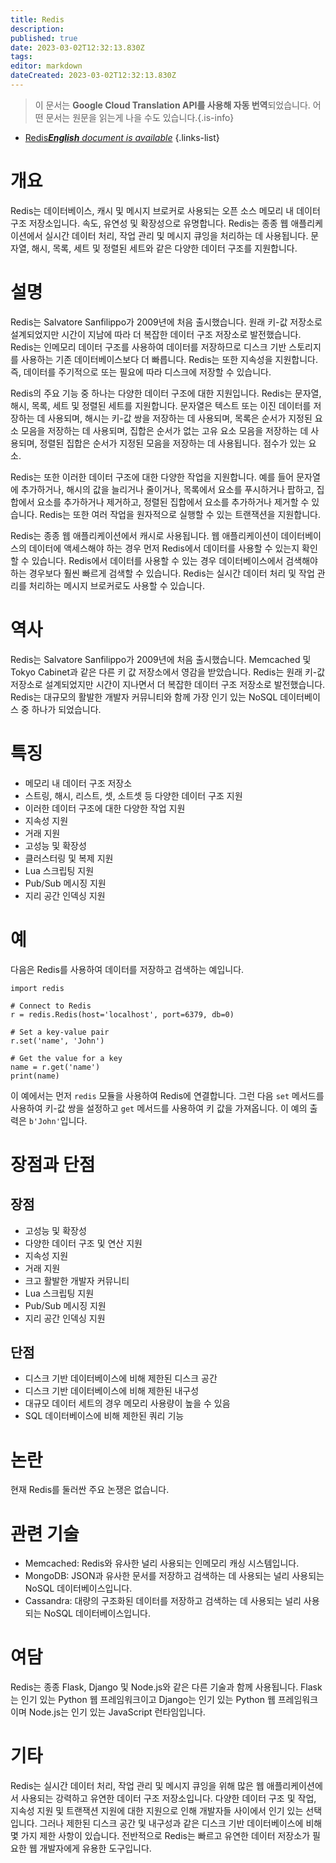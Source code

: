 ```yaml
---
title: Redis
description: 
published: true
date: 2023-03-02T12:32:13.830Z
tags: 
editor: markdown
dateCreated: 2023-03-02T12:32:13.830Z
---
```


> 이 문서는 **Google Cloud Translation API를 사용해 자동 번역**되었습니다.
어떤 문서는 원문을 읽는게 나을 수도 있습니다.{.is-info}



- [Redis***English** document is available*](/en/Knowledge-base/Dictionary/redis)
{.links-list}
# 개요

Redis는 데이터베이스, 캐시 및 메시지 브로커로 사용되는 오픈 소스 메모리 내 데이터 구조 저장소입니다. 속도, 유연성 및 확장성으로 유명합니다. Redis는 종종 웹 애플리케이션에서 실시간 데이터 처리, 작업 관리 및 메시지 큐잉을 처리하는 데 사용됩니다. 문자열, 해시, 목록, 세트 및 정렬된 세트와 같은 다양한 데이터 구조를 지원합니다.

# 설명

Redis는 Salvatore Sanfilippo가 2009년에 처음 출시했습니다. 원래 키-값 저장소로 설계되었지만 시간이 지남에 따라 더 복잡한 데이터 구조 저장소로 발전했습니다. Redis는 인메모리 데이터 구조를 사용하여 데이터를 저장하므로 디스크 기반 스토리지를 사용하는 기존 데이터베이스보다 더 빠릅니다. Redis는 또한 지속성을 지원합니다. 즉, 데이터를 주기적으로 또는 필요에 따라 디스크에 저장할 수 있습니다.

Redis의 주요 기능 중 하나는 다양한 데이터 구조에 대한 지원입니다. Redis는 문자열, 해시, 목록, 세트 및 정렬된 세트를 지원합니다. 문자열은 텍스트 또는 이진 데이터를 저장하는 데 사용되며, 해시는 키-값 쌍을 저장하는 데 사용되며, 목록은 순서가 지정된 요소 모음을 저장하는 데 사용되며, 집합은 순서가 없는 고유 요소 모음을 저장하는 데 사용되며, 정렬된 집합은 순서가 지정된 모음을 저장하는 데 사용됩니다. 점수가 있는 요소.

Redis는 또한 이러한 데이터 구조에 대한 다양한 작업을 지원합니다. 예를 들어 문자열에 추가하거나, 해시의 값을 늘리거나 줄이거나, 목록에서 요소를 푸시하거나 팝하고, 집합에서 요소를 추가하거나 제거하고, 정렬된 집합에서 요소를 추가하거나 제거할 수 있습니다. Redis는 또한 여러 작업을 원자적으로 실행할 수 있는 트랜잭션을 지원합니다.

Redis는 종종 웹 애플리케이션에서 캐시로 사용됩니다. 웹 애플리케이션이 데이터베이스의 데이터에 액세스해야 하는 경우 먼저 Redis에서 데이터를 사용할 수 있는지 확인할 수 있습니다. Redis에서 데이터를 사용할 수 있는 경우 데이터베이스에서 검색해야 하는 경우보다 훨씬 빠르게 검색할 수 있습니다. Redis는 실시간 데이터 처리 및 작업 관리를 처리하는 메시지 브로커로도 사용할 수 있습니다.

# 역사

Redis는 Salvatore Sanfilippo가 2009년에 처음 출시했습니다. Memcached 및 Tokyo Cabinet과 같은 다른 키 값 저장소에서 영감을 받았습니다. Redis는 원래 키-값 저장소로 설계되었지만 시간이 지나면서 더 복잡한 데이터 구조 저장소로 발전했습니다. Redis는 대규모의 활발한 개발자 커뮤니티와 함께 가장 인기 있는 NoSQL 데이터베이스 중 하나가 되었습니다.

# 특징

- 메모리 내 데이터 구조 저장소
- 스트링, 해시, 리스트, 셋, 소트셋 등 다양한 데이터 구조 지원
- 이러한 데이터 구조에 대한 다양한 작업 지원
- 지속성 지원
- 거래 지원
- 고성능 및 확장성
- 클러스터링 및 복제 지원
- Lua 스크립팅 지원
- Pub/Sub 메시징 지원
- 지리 공간 인덱싱 지원

# 예

다음은 Redis를 사용하여 데이터를 저장하고 검색하는 예입니다.

```
import redis

# Connect to Redis
r = redis.Redis(host='localhost', port=6379, db=0)

# Set a key-value pair
r.set('name', 'John')

# Get the value for a key
name = r.get('name')
print(name)
```

이 예에서는 먼저 `redis` 모듈을 사용하여 Redis에 연결합니다. 그런 다음 `set` 메서드를 사용하여 키-값 쌍을 설정하고 `get` 메서드를 사용하여 키 값을 가져옵니다. 이 예의 출력은 `b'John'`입니다.

# 장점과 단점

## 장점

- 고성능 및 확장성
- 다양한 데이터 구조 및 연산 지원
- 지속성 지원
- 거래 지원
- 크고 활발한 개발자 커뮤니티
- Lua 스크립팅 지원
- Pub/Sub 메시징 지원
- 지리 공간 인덱싱 지원

## 단점

- 디스크 기반 데이터베이스에 비해 제한된 디스크 공간
- 디스크 기반 데이터베이스에 비해 제한된 내구성
- 대규모 데이터 세트의 경우 메모리 사용량이 높을 수 있음
- SQL 데이터베이스에 비해 제한된 쿼리 기능

# 논란

현재 Redis를 둘러싼 주요 논쟁은 없습니다.

# 관련 기술

- Memcached: Redis와 유사한 널리 사용되는 인메모리 캐싱 시스템입니다.
- MongoDB: JSON과 유사한 문서를 저장하고 검색하는 데 사용되는 널리 사용되는 NoSQL 데이터베이스입니다.
- Cassandra: 대량의 구조화된 데이터를 저장하고 검색하는 데 사용되는 널리 사용되는 NoSQL 데이터베이스입니다.

# 여담

Redis는 종종 Flask, Django 및 Node.js와 같은 다른 기술과 함께 사용됩니다. Flask는 인기 있는 Python 웹 프레임워크이고 Django는 인기 있는 Python 웹 프레임워크이며 Node.js는 인기 있는 JavaScript 런타임입니다.

# 기타

Redis는 실시간 데이터 처리, 작업 관리 및 메시지 큐잉을 위해 많은 웹 애플리케이션에서 사용되는 강력하고 유연한 데이터 구조 저장소입니다. 다양한 데이터 구조 및 작업, 지속성 지원 및 트랜잭션 지원에 대한 지원으로 인해 개발자들 사이에서 인기 있는 선택입니다. 그러나 제한된 디스크 공간 및 내구성과 같은 디스크 기반 데이터베이스에 비해 몇 가지 제한 사항이 있습니다. 전반적으로 Redis는 빠르고 유연한 데이터 저장소가 필요한 웹 개발자에게 유용한 도구입니다.